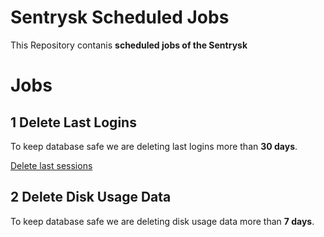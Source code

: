 # Sentrysk Scheduled Jobs
This Repository contanis **scheduled jobs of the Sentrysk**

# Jobs

## 1 Delete Last Logins
To keep database safe we are deleting last logins more than **30 days**.

[Delete last sessions](https://github.com/sentrysk/Sentrysk-Scheduled-Jobs/blob/main/Modules/last_logins.py)

## 2 Delete Disk Usage Data
To keep database safe we are deleting disk usage data more than **7 days**.
